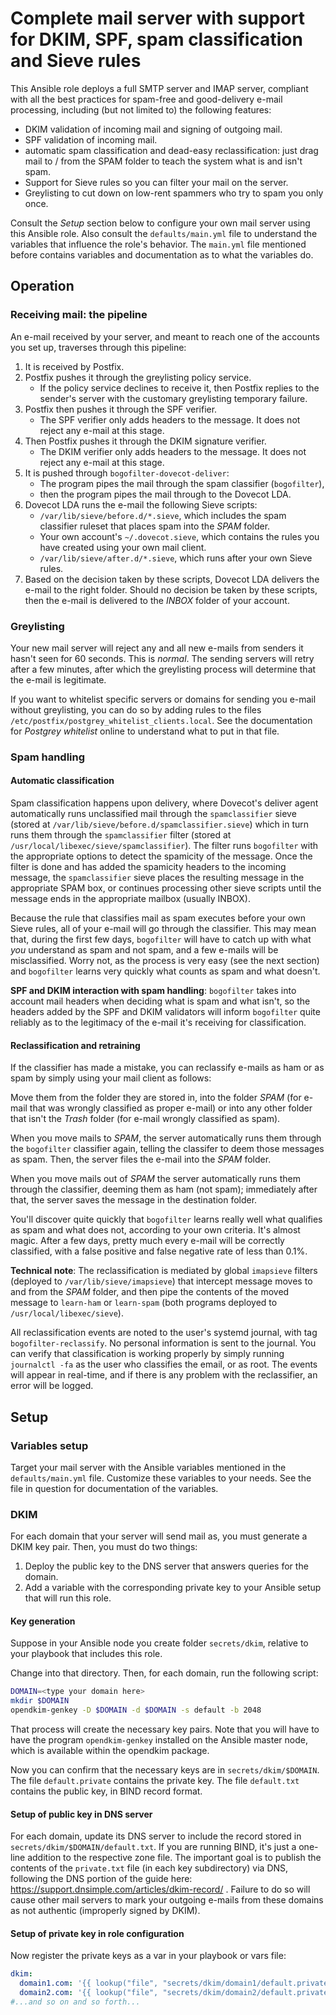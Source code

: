 # Complete mail server with support for DKIM, SPF, spam classification and Sieve rules

This Ansible role deploys a full SMTP server and IMAP server, compliant
with all the best practices for spam-free and good-delivery e-mail processing,
including (but not limited to) the following features:

- DKIM validation of incoming mail and signing of outgoing mail.
- SPF validation of incoming mail.
- automatic spam classification and dead-easy reclassification: just drag mail to / from the SPAM folder to teach the system what is and isn't spam.
- Support for Sieve rules so you can filter your mail on the server.
- Greylisting to cut down on low-rent spammers who try to spam you only once.

Consult the *Setup* section below to configure your own mail server using this
Ansible role.  Also consult the `defaults/main.yml` file to understand
the variables that influence the role's behavior.  The `main.yml` file mentioned
before contains variables and documentation as to what the variables do.

## Operation

### Receiving mail: the pipeline

An e-mail received by your server, and meant to reach one of the accounts
you set up, traverses through this pipeline:

1. It is received by Postfix.
2. Postfix pushes it through the greylisting policy service.
   * If the policy service declines to receive it, then Postfix replies
     to the sender's server with the customary greylisting temporary failure.
2. Postfix then pushes it through the SPF verifier.
   * The SPF verifier only adds headers to the message.  It does not reject
     any e-mail at this stage.
3. Then Postfix pushes it through the DKIM signature verifier.
   * The DKIM verifier only adds headers to the message.  It does not reject
     any e-mail at this stage.
4. It is pushed through `bogofilter-dovecot-deliver`:
   * The program pipes the mail through the spam classifier (`bogofilter`),
   * then the program pipes the mail through to the Dovecot LDA.
5. Dovecot LDA runs the e-mail the following Sieve scripts:
   * `/var/lib/sieve/before.d/*.sieve`, which includes the spam classifier
     ruleset that places spam into the *SPAM* folder.
   * Your own account's `~/.dovecot.sieve`, which contains the rules you
     have created using your own mail client.
   * `/var/lib/sieve/after.d/*.sieve`, which runs after your own Sieve rules.
6. Based on the decision taken by these scripts, Dovecot LDA delivers the
   e-mail to the right folder.  Should no decision be taken by these scripts,
   then the e-mail is delivered to the *INBOX* folder of your account.

### Greylisting

Your new mail server will reject any and all new e-mails from senders it hasn't
seen for 60 seconds.  This is *normal*.  The sending servers will retry after a
few minutes, after which the greylisting process will determine that the e-mail
is legitimate.

If you want to whitelist specific servers or domains for sending you e-mail
without greylisting, you can do so by adding rules to the files
`/etc/postfix/postgrey_whitelist_clients.local`.  See the documentation for
*Postgrey whitelist* online to understand what to put in that file.

### Spam handling

#### Automatic classification

Spam classification happens upon delivery, where Dovecot's deliver agent
automatically runs unclassified mail through the `spamclassifier` sieve
(stored at `/var/lib/sieve/before.d/spamclassifier.sieve`) which in turn
runs them through the `spamclassifier` filter (stored at
`/usr/local/libexec/sieve/spamclassifier`).  The filter runs `bogofilter`
with the appropriate options to detect the spamicity of the message.
Once the filter is done and has added the spamicity headers to the
incoming message, the `spamclassifier` sieve places the resulting
message in the appropriate SPAM box, or continues processing other sieve
scripts until the message ends in the appropriate mailbox (usually INBOX).

Because the rule that classifies mail as spam executes before your own Sieve
rules, all of your e-mail will go through the classifier.  This may mean that,
during the first few days, `bogofilter` will have to catch up with what *you*
understand as spam and not spam, and a few e-mails will be misclassified.
Worry not, as the process is very easy (see the next section) and `bogofilter`
learns very quickly what counts as spam and what doesn't.

**SPF and DKIM interaction with spam handling**: `bogofilter` takes into
account mail headers when deciding what is spam and what isn't, so the headers
added by the SPF and DKIM validators will inform `bogofilter` quite reliably as
to the legitimacy of the e-mail it's receiving for classification.

#### Reclassification and retraining

If the classifier has made a mistake, you can reclassify e-mails as ham or as
spam by simply using your mail client as follows:

Move them from the folder they are stored in, into the folder *SPAM*
(for e-mail that was wrongly classified as proper e-mail) or into any other
folder that isn't the *Trash* folder (for e-mail wrongly classified as spam).

When you move mails to *SPAM*, the server automatically runs them
through the `bogofilter` classifier again, telling the classifer to deem those
messages as spam.  Then, the server files the e-mail into the *SPAM* folder.

When you move mails out of *SPAM* the server automatically runs them
through the classifier, deeming them as ham (not spam); immediately after that,
the server saves the message in the destination folder.

You'll discover quite quickly that `bogofilter` learns really well what
qualifies as spam and what does not, according to your own criteria.  It's
almost magic.  After a few days, pretty much every e-mail will be correctly
classified, with a false positive and false negative rate of less than 0.1%.

**Technical note**: The reclassification is mediated by global `imapsieve`
filters (deployed to `/var/lib/sieve/imapsieve`) that intercept message
moves to and from the *SPAM* folder, and then pipe the contents of the moved
message to `learn-ham` or `learn-spam` (both programs deployed to
`/usr/local/libexec/sieve`).

All reclassification events are noted to the user's systemd journal, with tag
`bogofilter-reclassify`.  No personal information is sent to the
journal.  You can verify that classification is working properly by simply
running `journalctl -fa` as the user who classifies the email, or
as root.  The events will appear in real-time, and if there is any problem
with the reclassifier, an error will be logged.

## Setup

### Variables setup

Target your mail server with the Ansible variables mentioned in the
`defaults/main.yml` file.  Customize these variables to your needs.
See the file in question for documentation of the variables.

### DKIM

For each domain that your server will send mail as, you must generate a
DKIM key pair.  Then, you must do two things:

1. Deploy the public key to the DNS server that answers queries for
   the domain.
2. Add a variable with the corresponding private key to your Ansible
   setup that will run this role.

#### Key generation

Suppose in your Ansible node you create folder `secrets/dkim`, relative
to your playbook that includes this role.

Change into that directory.  Then, for each domain, run the following script:

```bash
DOMAIN=<type your domain here>
mkdir $DOMAIN
opendkim-genkey -D $DOMAIN -d $DOMAIN -s default -b 2048
```

That process will create the necessary key pairs.
Note that you will have to have the program `opendkim-genkey`
installed on the Ansible master node, which is available
within the opendkim package.

Now you can confirm that the necessary keys are in `secrets/dkim/$DOMAIN`.
The file `default.private` contains the private key.  The file `default.txt`
contains the public key, in BIND record format.

#### Setup of public key in DNS server

For each domain, update its DNS server to include the record stored in
`secrets/dkim/$DOMAIN/default.txt`.  If you are running BIND, it's just
a one-line addition to the respective zone file.  The important goal is
to publish the contents of the `private.txt` file (in each key
subdirectory) via DNS, following the DNS portion of the guide here:
https://support.dnsimple.com/articles/dkim-record/ .
Failure to do so will cause other mail servers to mark your outgoing e-mails
from these domains as not authentic (improperly signed by DKIM).

#### Setup of private key in role configuration

Now register the private keys as a var in your playbook or vars file:

```yaml
dkim:
  domain1.com: '{{ lookup("file", "secrets/dkim/domain1/default.private") }}'
  domain2.com: '{{ lookup("file", "secrets/dkim/domain2/default.private") }}'
#...and so on and so forth...
```

